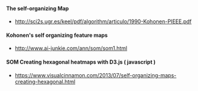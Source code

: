 #### The self-organizing Map
- http://sci2s.ugr.es/keel/pdf/algorithm/articulo/1990-Kohonen-PIEEE.pdf

#### Kohonen's self organizing feature maps
- http://www.ai-junkie.com/ann/som/som1.html
#### SOM Creating hexagonal heatmaps with D3.js ( javascript ) 
- https://www.visualcinnamon.com/2013/07/self-organizing-maps-creating-hexagonal.html
